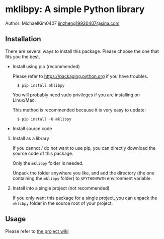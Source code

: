 # mklibpy: A simple Python library

Author: MichaelKim0407 <jinzheng19930407@sina.com>

## Installation

There are several ways to install this package. Please choose the one that fits you the best.

* Install using pip (recommended)

    Please refer to https://packaging.python.org if you have troubles.

        $ pip install mklibpy

    You will probably need sudo privileges if you are installing on Linux/Mac.

    This method is recommended because it is very easy to update:

        $ pip install -U mklibpy

* Install source code

1. Install as a library

    If you cannot / do not want to use pip, you can directly download the source code of this package.

    Only the `mklibpy` folder is needed.

    Unpack the folder anywhere you like, and add the directory (the one containing the `mklibpy` folder) to `$PYTHONPATH` environment variable.

2. Install into a single project (not recommended)

    If you only want this package for a single project, you can unpack the `mklibpy` folder in the source root of your project.

## Usage

Please refer to [the project wiki](https://github.com/MichaelKim0407/mklibpy/wiki)
